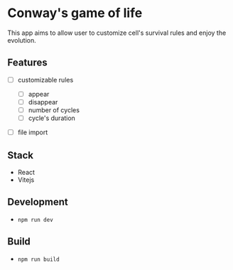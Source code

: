 # Conway's game of life

This app aims to allow user to customize cell's survival rules and enjoy the evolution.

## Features

- [ ] customizable rules

  - [ ] appear
  - [ ] disappear
  - [ ] number of cycles
  - [ ] cycle's duration

- [ ] file import

## Stack

- React
- Vitejs

## Development

- `npm run dev`

## Build

- `npm run build`
